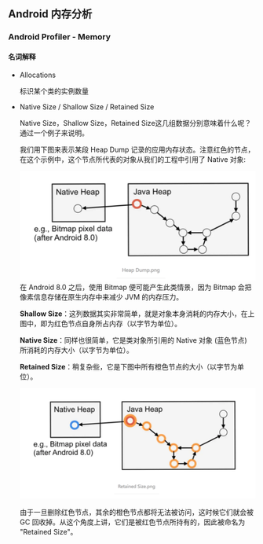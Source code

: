 ## Android 内存分析

### Android Profiler - Memory

#### 名词解释

- Allocations

  标识某个类的实例数量

- Native Size / Shallow Size / Retained Size

  Native Size，Shallow Size，Retained Size这几组数据分别意味着什么呢？通过一个例子来说明。

  我们用下图来表示某段 Heap Dump 记录的应用内存状态。注意红色的节点，在这个示例中，这个节点所代表的对象从我们的工程中引用了 Native 对象:

  ![image-20220627142828572](assets/Untitled/image-20220627142828572.png)在 Android 8.0 之后，使用 Bitmap 便可能产生此类情景，因为 Bitmap 会把像素信息存储在原生内存中来减少 JVM 的内存压力。

  **Shallow Size**：这列数据其实非常简单，就是对象本身消耗的内存大小，在上图中，即为红色节点自身所占内存（以字节为单位）。

  **Native Size**：同样也很简单，它是类对象所引用的 Native 对象 (蓝色节点) 所消耗的内存大小（以字节为单位）。

  **Retained Size**：稍复杂些，它是下图中所有橙色节点的大小（以字节为单位）。

  ![image-20220627142955751](assets/Untitled/image-20220627142955751.png)

  由于一旦删除红色节点，其余的橙色节点都将无法被访问，这时候它们就会被 GC 回收掉。从这个角度上讲，它们是被红色节点所持有的，因此被命名为 "Retained Size"。